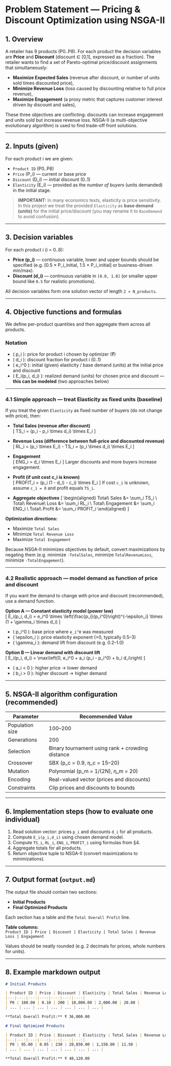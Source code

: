 # Problem Statement — Pricing & Discount Optimization using NSGA-II

## 1. Overview

A retailer has 9 products (P0..P8). For each product the decision variables are **Price** and **Discount** (discount ∈ [0,1], expressed as a fraction). The retailer wants to find a set of Pareto-optimal price/discount assignments that simultaneously:

* **Maximize Expected Sales** (revenue after discount, or number of units sold times discounted price),
* **Minimize Revenue Loss** (loss caused by discounting relative to full price revenue),
* **Maximize Engagement** (a proxy metric that captures customer interest driven by discount and sales),

These three objectives are conflicting: discounts can increase engagement and units sold but increase revenue loss. NSGA-II (a multi-objective evolutionary algorithm) is used to find trade-off front solutions.

---

## 2. Inputs (given)

For each product i we are given:

* `Product ID` (P0..P8)
* `Price` (P_i) — current or base price
* `Discount` (D_i) — initial discount (0..1)
* `Elasticity` (E_i) — provided as the *number of buyers* (units demanded) in the initial stage.

> **IMPORTANT:** In many economics texts, elasticity is price sensitivity. In this project we treat the provided `Elasticity` as **base demand (units)** for the initial price/discount (you may rename it to `BaseDemand` to avoid confusion).

---

## 3. Decision variables

For each product i (i = 0..8):

* **Price (p_i)** — continuous variable, lower and upper bounds should be specified (e.g. [0.5 × P_i_initial, 1.5 × P_i_initial] or business-driven min/max).
* **Discount (d_i)** — continuous variable in `[0.0, 1.0]` (or smaller upper bound like `0.5` for realistic promotions).

All decision variables form one solution vector of length `2 × N_products`.

---

## 4. Objective functions and formulas

We define per-product quantities and then aggregate them across all products.

### Notation

* \( p_i \): price for product i chosen by optimizer (₹)  
* \( d_i \): discount fraction for product i (0..1)  
* \( e_i^0 \): initial (given) elasticity / base demand (units) at the initial price and discount  
* \( E_i(p_i, d_i) \): realized demand (units) for chosen price and discount — **this can be modeled** (two approaches below)

---

### 4.1 Simple approach — treat Elasticity as fixed units (baseline)

If you treat the given `Elasticity` as fixed number of buyers (do not change with price), then:

* **Total Sales (revenue after discount)**  
  \[
  TS_i = (p_i - p_i \times d_i) \times E_i
  \]

* **Revenue Loss (difference between full-price and discounted revenue)**  
  \[
  RL_i = (p_i \times E_i) - TS_i = (p_i \times d_i) \times E_i
  \]

* **Engagement**  
  \[
  ENG_i = d_i \times E_i
  \]
  Larger discounts and more buyers increase engagement.

* **Profit (if unit cost c_i is known)**  
  \[
  PROFIT_i = (p_i (1 - d_i) - c_i) \times E_i
  \]
  If cost `c_i` is unknown, assume `c_i = 0` and profit equals `TS_i`.

* **Aggregate objectives**
  \[
  \begin{aligned}
  Total\ Sales &= \sum_i TS_i \\
  Total\ Revenue\ Loss &= \sum_i RL_i \\
  Total\ Engagement &= \sum_i ENG_i \\
  Total\ Profit &= \sum_i PROFIT_i
  \end{aligned}
  \]

**Optimization directions:**

* Maximize `Total Sales`
* Minimize `Total Revenue Loss`
* Maximize `Total Engagement`

Because NSGA-II minimizes objectives by default, convert maximizations by negating them (e.g. minimize `-TotalSales`, minimize `TotalRevenueLoss`, minimize `-TotalEngagement`).

---

### 4.2 Realistic approach — model demand as function of price and discount

If you want the demand to change with price and discount (recommended), use a demand function.

**Option A — Constant elasticity model (power law)**  
\[
E_i(p_i, d_i) = e_i^0 \times \left(\frac{p_i}{p_i^0}\right)^{-\epsilon_i} \times (1 + \gamma_i \times d_i)
\]

* \( p_i^0 \): base price where `e_i^0` was measured  
* \( \epsilon_i \): price elasticity exponent (>0, typically 0.5–3)  
* \( \gamma_i \): demand lift from discount (e.g. 0.2–1.0)

**Option B — Linear demand with discount lift**  
\[
E_i(p_i, d_i) = \max\left(0, e_i^0 + a_i (p_i - p_i^0) + b_i d_i\right)
\]
* \( a_i < 0 \): higher price → lower demand  
* \( b_i > 0 \): higher discount → higher demand  

---

## 5. NSGA-II algorithm configuration (recommended)

| Parameter | Recommended Value |
|------------|------------------|
| Population size | 100–200 |
| Generations | 200 |
| Selection | Binary tournament using rank + crowding distance |
| Crossover | SBX (p_c = 0.9, η_c = 15–20) |
| Mutation | Polynomial (p_m = 1/(2N), η_m = 20) |
| Encoding | Real-valued vector (prices and discounts) |
| Constraints | Clip prices and discounts to bounds |

---

## 6. Implementation steps (how to evaluate one individual)

1. Read solution vector: prices `p_i` and discounts `d_i` for all products.  
2. Compute `E_i(p_i,d_i)` using chosen demand model.  
3. Compute `TS_i`, `RL_i`, `ENG_i`, `PROFIT_i` using formulas from §4.  
4. Aggregate totals for all products.  
5. Return objective tuple to NSGA-II (convert maximizations to minimizations).  

---

## 7. Output format (`output.md`)

The output file should contain two sections:

- **Initial Products**
- **Final Optimized Products**

Each section has a table and the `Total Overall Profit` line.

**Table columns:**  
`Product ID | Price | Discount | Elasticity | Total Sales | Revenue Loss | Engagement`

Values should be neatly rounded (e.g. 2 decimals for prices, whole numbers for units).

---

## 8. Example markdown output

```markdown
# Initial Products

| Product ID | Price | Discount | Elasticity | Total Sales | Revenue Loss | Engagement |
|---|---:|---:|---:|---:|---:|---:|
| P0 | 100.00 | 0.10 | 200 | 18,000.00 | 2,000.00 | 20.00 |
| ... | ... | ... | ... | ... | ... | ... |

**Total Overall Profit:** ₹ 36,000.00

# Final Optimized Products

| Product ID | Price | Discount | Elasticity | Total Sales | Revenue Loss | Engagement |
|---|---:|---:|---:|---:|---:|---:|
| P0 | 95.00 | 0.05 | 230 | 20,850.00 | 1,150.00 | 11.50 |
| ... | ... | ... | ... | ... | ... | ... |

**Total Overall Profit:** ₹ 40,120.00
